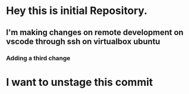 # Hey this is initial Repository.

## I'm making changes on remote development on vscode through ssh on virtualbox ubuntu
### Adding a third change





# I want to unstage this commit


























